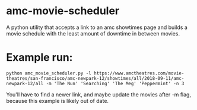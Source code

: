 # amc-movie-scheduler
A python utility that accepts a link to an amc showtimes page and builds a movie schedule with the least amount of downtime in between movies.

# Example run:
`python amc_movie_scheduler.py -l https://www.amctheatres.com/movie-theatres/san-francisco/amc-newpark-12/showtimes/all/2018-09-11/amc-newpark-12/all -m 'The Nun' 'Searching' 'The Meg' 'Peppermint' -n 3`

You'll have to find a newer link, and maybe update the movies after -m flag, because this example is likely out of date.
